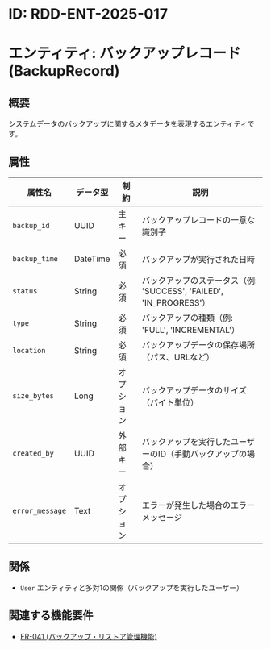 # ID: RDD-ENT-2025-017

# エンティティ: バックアップレコード (BackupRecord)

## 概要

システムデータのバックアップに関するメタデータを表現するエンティティです。

## 属性

| 属性名          | データ型 | 制約       | 説明                                                               |
| --------------- | -------- | ---------- | ------------------------------------------------------------------ |
| `backup_id`     | UUID     | 主キー     | バックアップレコードの一意な識別子                                 |
| `backup_time`   | DateTime | 必須       | バックアップが実行された日時                                       |
| `status`        | String   | 必須       | バックアップのステータス（例: 'SUCCESS', 'FAILED', 'IN_PROGRESS'） |
| `type`          | String   | 必須       | バックアップの種類（例: 'FULL', 'INCREMENTAL'）                    |
| `location`      | String   | 必須       | バックアップデータの保存場所（パス、URLなど）                      |
| `size_bytes`    | Long     | オプション | バックアップデータのサイズ（バイト単位）                           |
| `created_by`    | UUID     | 外部キー   | バックアップを実行したユーザーのID（手動バックアップの場合）       |
| `error_message` | Text     | オプション | エラーが発生した場合のエラーメッセージ                             |

## 関係

- `User` エンティティと多対1の関係（バックアップを実行したユーザー）

## 関連する機能要件

- [FR-041 (バックアップ・リストア管理機能)](../../functional-requirements/fr-041-backup-restore-management-function.md)
